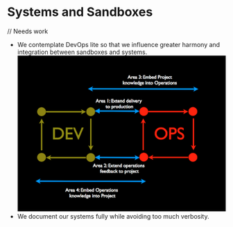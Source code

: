 # Systems and Sandboxes

// Needs work

* We contemplate DevOps lite so that we influence greater harmony and integration between sandboxes and systems.
![DevOps Lite](../../images/devops-areas.png)
* We document our systems fully while avoiding too much verbosity.
